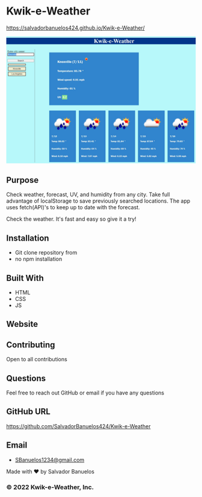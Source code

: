 # Kwik-e-Weather
https://salvadorbanuelos424.github.io/Kwik-e-Weather/

![A note app that saves to local server](./assets/images/weather.jpg)

## Purpose
Check weather, forecast, UV, and humidity from any city.  Take full advantage of localStorage to save previously searched locations.  The app uses fetch(API)'s to keep up to date with the forecast.

Check the weather.  It's fast and easy so give it a try!

## Installation
* Git clone repository from 
* no npm installation

## Built With
* HTML 
* CSS
* JS

## Website

## Contributing
Open to all contributions

## Questions
Feel free to reach out GitHub or email if you have any questions

## GitHub URL
https://github.com/SalvadorBanuelos424/Kwik-e-Weather

## Email
* SBanuelos1234@gmail.com

Made with ❤️ by Salvador Banuelos
### © 2022 Kwik-e-Weather, Inc.